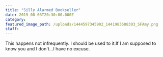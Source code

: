 ```yaml
---
title: "Silly Alarmed Bookseller"
date: 2015-08-03T20:30:00.000Z
category:
featured_image_path: /uploads/1444597345902_1441983608303_SFAmy.png
staff:
---
```



This happens not infrequently. I should be used to it.If I am supposed to know you and I don't...I have no excuse.